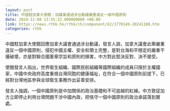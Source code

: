 ```yaml
---
layout: post
title: 中國駐加拿大使館：加議會通過涉台動議嚴重違反一個中國原則
date: 2024-11-08 13:55:22.000000000 +08:00
link: https://news.rthk.hk/rthk/ch/component/k2/1778149-20241108.htm
categories: rthk
---
```


中國駐加拿大使館回應加拿大議會通過涉台動議，發言人說，加拿大議會此舉嚴重違反一個中國原則，侵犯中國主權、安全和領土完整，是對台海和平穩定的嚴重干擾破壞，亦是對聯合國憲章宗旨和原則的損害，中方對此堅決反對、決不接受。 

使館發言人指出，世界衛生組織、國際民航組織等國際組織的成員只限於主權國家，中國中央政府高度重視台灣同胞的健康福祉，在符合一個中國原則前提下，已經對台灣地區參與全球衛生事務作出妥善安排。 

發言人強調，一個中國原則是中加關係的政治基礎和不可逾越的紅線。中方敦促加方立即停止利用台灣問題干涉中國內政，把恪守一個中國原則的政治承諾落到實處。
